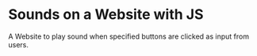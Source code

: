 # Sounds on a Website with JS

A Website to play sound when specified buttons are clicked as input from users.
